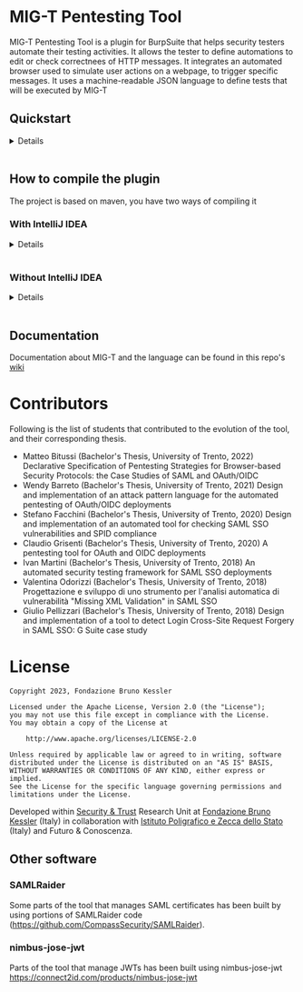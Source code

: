 # MIG-T Pentesting Tool

MIG-T Pentesting Tool is a plugin for BurpSuite that helps security testers automate their testing activities. It allows the tester to define automations to edit or check correctnees of HTTP messages. It integrates an automated browser used to simulate user actions on a webpage, to trigger specific messages. It uses a machine-readable JSON language to define tests that will be executed by MIG-T<br>

## Quickstart

<details>
  <summary>Details</summary>
We suggest you to download the lastest release of the tool from the release page, otherwise you can compile the last version from the source code by following the steps described in the "[how to compile the plugin](#how-to-compile-the-plugin)" section.

## Download & start the tool

1. download from the release page the last version of the tool, select the jar which ends with `with-dependencies`, or compile the source code.
2. Download the last version of [Burp Suite Community Edition](https://portswigger.net/burp/releases/community/latest)
3. Start Burp and go in the _Exstensions_ tab
4. Press _Add_ button
5. In the _Extension file (.jar)_ select the tool jar you downloaded before
6. Now the plugin should be loaded, go to the "MIG-T" tab, and you can start using it. For more info on how to start testing, check out the [wiki](https://github.com/stfbk/mig-t/wiki)

## Download and add browser driver

Depending on the browser you want to use (firefox or chrome), you will need to specify the corresponding driver. Note that you have to download the driver for the corresponding browser version

To download the driver go to:

- [Driver for chrome](https://chromedriver.chromium.org/home)
- [Driver for firefox](https://github.com/mozilla/geckodriver/releases)

Select the browser you want to use using the buttons in the tool interface.

To add the driver to the tool, use the "select driver" button in the tool interface and locate the driver file you downloaded before.

## Run a test

Before starting, make sure you have updated your msg_def.json file in the Burp installation folder. You have to add the definitions of the message_types that you use in your tests in that file.

To run a test you need to fill the "Input JSON" page with the test suite, and click on the "Read JSON" button. Once this has been done, in the upper part of mig-t, you will find all the tabs of the sessions declared in the tests, you need to fill them with the corresponding session track.

If you declared more than one session in one test, you need to specify and start a different proxy for each session used. This is because there has to be a way to differentiate the traffic between the two sessions. To do that, go to "session config" tab in mig-t, (if you have already done the previous part you should see all the sessions you declared in your tests associated with a port) now, you need to change the port according to different proxies that you need to start from the Burp settings. Then press save.

Now go back to Input JSON, and press Execute Test Suite.

Once the tests have been executed, you will see the result in the "Test Suite Result" and by clicking on a result, you can see in details the matched messages in the tab "Test results".

If you want to see the entire history of the messages go to "proxy" tab in Burp, then "HTTP history"

</details><br>

## How to compile the plugin

The project is based on maven, you have two ways of compiling it

### With IntelliJ IDEA

<details>
  <summary>Details</summary>
The folder tool is an intelliJ project, if you open it with intelliJ IDEA it should be easier to compile: just go to `view > Tool Windows > Maven` and doubleclick on package under lifecycle.
</details><br>

### Without IntelliJ IDEA

<details>
  <summary>Details</summary>
You don't have to use IDEA to compile the project, you can install maven, go to the project direcotry `tool` mentioned before and type

```bash
mvn install
mvn package
```

If the project builds, the output jar should be located in the folder `tool/target/`

Two jar will be generated:

```
*-with-dependencies.jar
*.jar
```

You have to use the jar that has "-with-dependencies" in its name, the other will not work in burp.

</details><br>

## Documentation

Documentation about MIG-T and the language can be found in this repo's [wiki](https://github.com/stfbk/mig-t/wiki)

# Contributors

Following is the list of students that contributed to the evolution of the tool, and their corresponding thesis.

- Matteo Bitussi (Bachelor's Thesis, University of Trento, 2022) Declarative Specification of Pentesting Strategies for Browser-based Security Protocols: the Case Studies of SAML and OAuth/OIDC
- Wendy Barreto (Bachelor's Thesis, University of Trento, 2021) Design and implementation of an attack pattern language for the automated pentesting of OAuth/OIDC deployments
- Stefano Facchini (Bachelor's Thesis, University of Trento, 2020) Design and implementation of an automated tool for checking SAML SSO vulnerabilities and SPID compliance
- Claudio Grisenti (Bachelor's Thesis, University of Trento, 2020) A pentesting tool for OAuth and OIDC deployments
- Ivan Martini (Bachelor's Thesis, University of Trento, 2018) An automated security testing framework for SAML SSO deployments
- Valentina Odorizzi (Bachelor's Thesis, University of Trento, 2018) Progettazione e sviluppo di uno strumento per l'analisi automatica di vulnerabilità "Missing XML Validation" in SAML SSO
- Giulio Pellizzari (Bachelor's Thesis, University of Trento, 2018) Design and implementation of a tool to detect Login Cross-Site Request Forgery in SAML SSO: G Suite case study

# License

```
Copyright 2023, Fondazione Bruno Kessler

Licensed under the Apache License, Version 2.0 (the "License");
you may not use this file except in compliance with the License.
You may obtain a copy of the License at

    http://www.apache.org/licenses/LICENSE-2.0

Unless required by applicable law or agreed to in writing, software
distributed under the License is distributed on an "AS IS" BASIS,
WITHOUT WARRANTIES OR CONDITIONS OF ANY KIND, either express or implied.
See the License for the specific language governing permissions and
limitations under the License.
```

Developed within [Security & Trust](https://st.fbk.eu/) Research Unit at [Fondazione Bruno Kessler](https://www.fbk.eu/en/) (Italy) in collaboration with [Istituto Poligrafico e Zecca dello Stato](https://www.ipzs.it/) (Italy) and Futuro & Conoscenza.

## Other software

### SAMLRaider

Some parts of the tool that manages SAML certificates has been built by using portions of SAMLRaider code (<https://github.com/CompassSecurity/SAMLRaider>).

### nimbus-jose-jwt

Parts of the tool that manage JWTs has been built using nimbus-jose-jwt
<https://connect2id.com/products/nimbus-jose-jwt>
